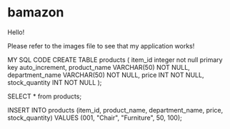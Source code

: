 # bamazon

Hello!

Please refer to the images file to see that my application works!



MY SQL CODE
CREATE TABLE products (
	item_id integer not null primary key auto_increment,
	product_name VARCHAR(50) NOT NULL,
	department_name VARCHAR(50) NOT NULL,
	price INT NOT NULL, 
	stock_quantity INT NOT NULL
);
	
SELECT * from products;    

INSERT INTO products (item_id, product_name, department_name, price, stock_quantity) VALUES (001, "Chair", "Furniture", 50, 100);
